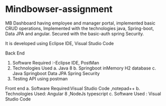 # Mindbowser-assignment
MB Dashboard having employee and manager portal, implemented basic CRUD operations, Implemented with the technologies java, Spring-boot, Data JPA and angular. Secured with the basic-auth spring Security.

It is developed using Eclipse IDE, Visual Studio Code 

Back End
  1.	Software Required :-Eclipse IDE, PostMan
  2.	Technologies Used 
    a.	Java 8
    b.	Springboot inMemory H2 database
    c. Java Springboot Data JPA Spring Security
  3.	Testing API using postman
  
Front end
a.	Software Required:Visual Studio Code ,notepad++
b.	Technologies Used: Angular 8 ,NodeJs typescript
c.	Software Used :	Visual Studio Code

